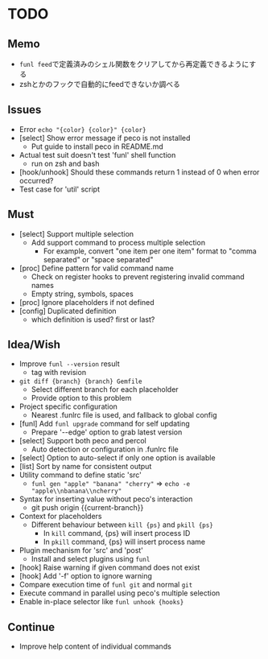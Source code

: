 TODO
====

## Memo

- `funl feed`で定義済みのシェル関数をクリアしてから再定義できるようにする
- zshとかのフックで自動的にfeedできないか調べる

## Issues

- Error `echo "{color} {color}" {color}`
- [select] Show error message if peco is not installed
  - Put guide to install peco in README.md
- Actual test suit doesn't test 'funl' shell function
  - run on zsh and bash
- [hook/unhook] Should these commands return 1 instead of 0 when error occurred?
- Test case for 'util' script

## Must

- [select] Support multiple selection
  - Add support command to process multiple selection
    - For example, convert "one item per one item" format to "comma separated" or "space separated"
- [proc] Define pattern for valid command name
  - Check on register hooks to prevent registering invalid command names
  - Empty string, symbols, spaces
- [proc] Ignore placeholders if not defined
- [config] Duplicated definition
  - which definition is used? first or last?

## Idea/Wish

- Improve `funl --version` result
  - tag with revision
- `git diff {branch} {branch} Gemfile`
  - Select different branch for each placeholder
  - Provide option to this problem
- Project specific configuration
  - Nearest .funlrc file is used, and fallback to global config
- [funl] Add `funl upgrade` command for self updating
  - Prepare '--edge' option to grab latest version
- [select] Support both peco and percol
  - Auto detection or configuration in .funlrc file
- [select] Option to auto-select if only one option is available
- [list] Sort by name for consistent output
- Utility command to define static 'src'
  - `funl gen "apple" "banana" "cherry"` => `echo -e "apple\\nbanana\\ncherry"`
- Syntax for inserting value without peco's interaction
  - git push origin {{current-branch}}
- Context for placeholders
  - Different behaviour between `kill {ps}` and `pkill {ps}`
    - In `kill` command, {ps} will insert process ID
    - In `pkill` command, {ps} will insert process name
- Plugin mechanism for 'src' and 'post'
  - Install and select plugins using `funl`
- [hook] Raise warning if given command does not exist
- [hook] Add '-f' option to ignore warning
- Compare execution time of `funl git` and normal `git`
- Execute command in parallel using peco's multiple selection
- Enable in-place selector like `funl unhook {hooks}`

## Continue

- Improve help content of individual commands
